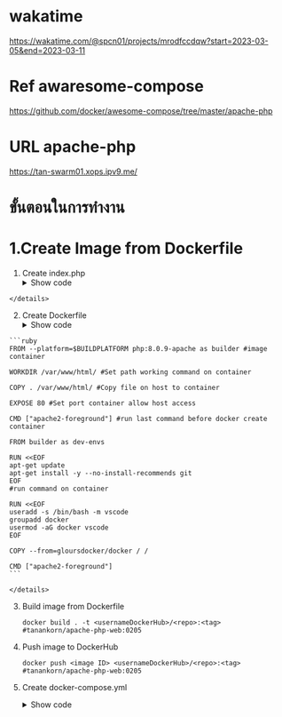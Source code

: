 #  wakatime
https://wakatime.com/@spcn01/projects/mrodfccdqw?start=2023-03-05&end=2023-03-11
# Ref awaresome-compose
https://github.com/docker/awesome-compose/tree/master/apache-php
# URL apache-php
https://tan-swarm01.xops.ipv9.me/


# ขั้นตอนในการทำงาน
# 1.Create Image from Dockerfile
  1. Create index.php
    <details>
    <summary>Show code</summary>
    ```ruby   
    <!DOCTYPE html>
    <html>
    <head>
    <title>Store Login</title>
    <style>
    /* Set the background color to gray */
    h1{
    text-align: center;
    }
    body {
    background-color: blue;
    }
    .topic {          
    text-align: center;
    }
    /* Center the elements on the page */
    .center {
    display: flex;
    justify-content: center;
    align-items: center;
    }
    /* Set the text color to white */
    .white-text {
    color: purple;
    }
    </style>
    </head>
    <body>
    <div class="topic">
    <h1 class="white-text">spcn01 Login</h1>
    </div>
    <div class="center">
    <form>
    <label for="username" class="white-text">Username:</label><br>
    <input type="text" id="username" name="username"><br>
    <label for="password" class="white-text">Password:</label><br>
    <input type="password" id="password" name="password"><br><br>
    <input type="button" value="Login" onclick="login()" class="white-text">
    </form> 
    </div>
    <div class="center">
    <h1><?php
    date_default_timezone_set("Asia/Bangkok");
    echo'Today ';
    echo date('d/m/y');
    echo '<br/>';
    echo'Time ';
    echo date('H:i:s'); 
    echo '<br/>';
    ?></h1>
    </div>
    <script>
    function login() {
    // Get the username and password from the form
    var username = document.getElementById('username').value;
    var password = document.getElementById('password').value;
    // Validate the username and password
    if (username == 'admin' && password == 'password') {
    // If the username and password are correct, redirect the user to the store homepage
    window.location.href = 'store-homepage.html';
    } else {
    // If the username and password are incorrect, display an error message
    alert('Invalid username or password');
    }
    }
    </script>
    </body>
    </html>
    ```

    </details>
  2. Create Dockerfile
    <details>
    <summary>Show code</summary>
  
    ```ruby
    FROM --platform=$BUILDPLATFORM php:8.0.9-apache as builder #image container

    WORKDIR /var/www/html/ #Set path working command on container

    COPY . /var/www/html/ #Copy file on host to container

    EXPOSE 80 #Set port container allow host access

    CMD ["apache2-foreground"] #run last command before docker create container

    FROM builder as dev-envs

    RUN <<EOF
    apt-get update
    apt-get install -y --no-install-recommends git
    EOF 
    #run command on container

    RUN <<EOF
    useradd -s /bin/bash -m vscode
    groupadd docker
    usermod -aG docker vscode
    EOF

    COPY --from=gloursdocker/docker / /

    CMD ["apache2-foreground"]
    ```

    </details>
 3. Build image from Dockerfile
 
    ```
    docker build . -t <usernameDockerHub>/<repo>:<tag> #tanankorn/apache-php-web:0205
    ```
 4. Push image to DockerHub

     ```
     docker push <image ID> <usernameDockerHub>/<repo>:<tag> #tanankorn/apache-php-web:0205
     ```
2. Create docker-compose.yml
    <details>
    <summary>Show code</summary>

    ```ruby
    version: '3.3'
    services:
    web:
    image: tanankorn/apache-php-web:0205
    networks:
    - webproxy
    logging:
    driver: json-file
    volumes:
    - app:/var/www/html/
    container_name: swarm01-web2
    deploy:
    replicas: 1
    labels:
    - traefik.docker.network=webproxy
    - traefik.enable=true
    - traefik.http.routers.${APPNAME}-https.entrypoints=websecure
    - traefik.http.routers.${APPNAME}-https.rule=Host("${APPNAME}.xops.ipv9.me")
    - traefik.http.routers.${APPNAME}-https.tls.certresolver=default
    - traefik.http.services.${APPNAME}.loadbalancer.server.port=80
    resources:
    reservations:
    cpus: '0.1'
    memory: 10M
    limits:
    cpus: '0.4'
    memory: 50M
    networks:
    webproxy:
    external: true
    volumes:
    app:
    ```
